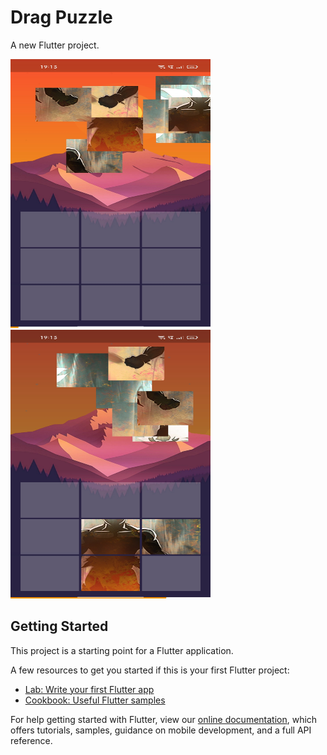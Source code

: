 # Drag Puzzle

A new Flutter project.

<img src="assets/images/ss_1.jpg" alt="Game play" width="320" height="430">
<!-- ![](assets/images/ss_1.jpg alt="" width="500" height="600") -->
<img src="assets/images/ss_2.jpg" alt="game play" width="320" height="430">
<!-- ![](assets/images/ss_2.jpg) -->

## Getting Started

This project is a starting point for a Flutter application.

A few resources to get you started if this is your first Flutter project:

- [Lab: Write your first Flutter app](https://flutter.dev/docs/get-started/codelab)
- [Cookbook: Useful Flutter samples](https://flutter.dev/docs/cookbook)

For help getting started with Flutter, view our
[online documentation](https://flutter.dev/docs), which offers tutorials,
samples, guidance on mobile development, and a full API reference.
